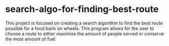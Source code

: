 # search-algo-for-finding-best-route
This project is focused on creating a search algorithm to find the best route possible for a food bank on wheels. This program allows for the user to choose a route to either maximize the amount of people served or conserve the most amount of fuel.
